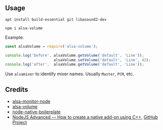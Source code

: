 
## Usage

    apt install build-essential git libasound2-dev
    
    npm i alsa-volume

Example:

```js
const alsaVolume = require('alsa-volume');

console.log('before', alsaVolume.getVolume('default', 'Line'));
                      alsaVolume.setVolume('default', 'Line', 42);
console.log('after',  alsaVolume.getVolume('default', 'Line'));

```

Use `alsamixer` to identify mixer names. Usually `Master`, `PCM`, etc.


## Credits

- [alsa-monitor-node](https://github.com/mlaurijsse/alsa-monitor-node)
- [alsa-volume](https://github.com/OpenDingux/alsa-volume)
- [node-native-boilerplate](https://github.com/fcanas/node-native-boilerplate)
- [NodeJS Advanced — How to create a native add-on using C++](https://medium.com/the-guild/nodejs-advanced-how-to-create-a-native-add-on-using-c-588b4f2248cc), [GitHub Project](https://github.com/DAB0mB/node-distance-addon)